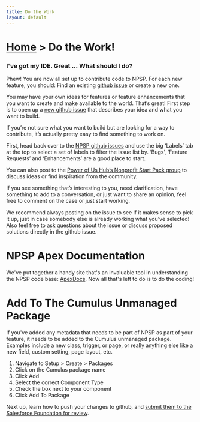 ```yaml
---
title: Do the Work
layout: default
---
```

# [Home](http://developer.salesforcefoundation.org/Cumulus/Contributor/) > Do the Work!

### I've got my IDE. Great ... What should I do?

Phew! You are now all set up to contribute code to NPSP. For each new feature, you should:
Find an existing [github issue](github.com/SalesforceFoundation/Cumulus/issues) or create a new one.

You may have your own ideas for features or feature enhancements that you want to create and make available to the world.  That’s great! First step is to open up a [new github issue](https://github.com/SalesforceFoundation/Cumulus/issues/new) that describes your idea and what you want to build.

If you’re not sure what you want to build but are looking for a way to contribute, it’s actually pretty easy to find something to work on.

First, head back over to the [NPSP github issues](github.com/SalesforceFoundation/Cumulus/issues) and use the big ‘Labels’ tab at the top to select a set of labels to filter the issue list by. ‘Bugs’, ‘Feature Requests’ and ‘Enhancements’ are a good place to start.

You can also post to the [Power of Us Hub’s Nonprofit Start Pack group](https://powerofus.force.com/_ui/core/chatter/groups/GroupProfilePage?g=0F980000000CjRe) to discuss ideas or find inspiration from the community.

If you see something that’s interesting to you, need clarification, have something to add to a conversation, or just want to share an opinion, feel free to comment on the case or just start working.

We recommend always posting on the issue to see if it makes sense to pick it up, just in case somebody else is already working what you’ve selected! Also feel free to ask questions about the issue or discuss proposed solutions directly in the github issue.

# NPSP Apex Documentation

We've put together a handy site that's an invaluable tool in understanding the NPSP code base: [ApexDocs](http://developer.salesforcefoundation.org/Cumulus/). Now all that's left to do is to do the coding!

# Add To The Cumulus Unmanaged Package

If you've added any metadata that needs to be part of NPSP as part of your feature, it needs to be added to the Cumulus unmanaged package. Examples include a new class, trigger, or page, or really anything else like a new field, custom setting, page layout, etc.

1. Navigate to Setup > Create > Packages
2. Click on the Cumulus package name
3. Click Add
4. Select the correct Component Type
5. Check the box next to your component
6. Click Add To Package

Next up, learn how to push your changes to github, and [submit them to the Salesforce Foundation for review](Submit-Your-Feature.html).
